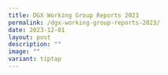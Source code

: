 ```yaml
---
title: DGX Working Group Reports 2023
permalink: /dgx-working-group-reports-2023/
date: 2023-12-01
layout: post
description: ""
image: ""
variant: tiptap
---
```

<p></p>